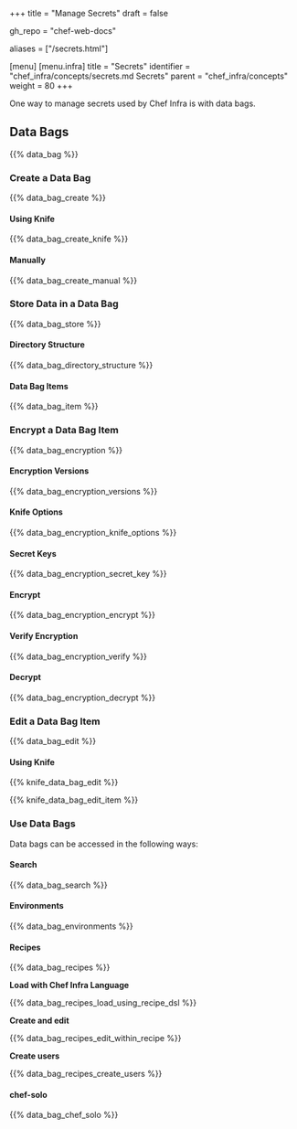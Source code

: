 +++
title = "Manage Secrets"
draft = false

gh_repo = "chef-web-docs"

aliases = ["/secrets.html"]

[menu]
  [menu.infra]
    title = "Secrets"
    identifier = "chef_infra/concepts/secrets.md Secrets"
    parent = "chef_infra/concepts"
    weight = 80
+++

One way to manage secrets used by Chef Infra is with data bags.

## Data Bags

{{% data_bag %}}

### Create a Data Bag

{{% data_bag_create %}}

#### Using Knife

{{% data_bag_create_knife %}}

#### Manually

{{% data_bag_create_manual %}}

### Store Data in a Data Bag

{{% data_bag_store %}}

#### Directory Structure

{{% data_bag_directory_structure %}}

#### Data Bag Items

{{% data_bag_item %}}

### Encrypt a Data Bag Item

{{% data_bag_encryption %}}

#### Encryption Versions

{{% data_bag_encryption_versions %}}

#### Knife Options

{{% data_bag_encryption_knife_options %}}

#### Secret Keys

{{% data_bag_encryption_secret_key %}}

#### Encrypt

{{% data_bag_encryption_encrypt %}}

#### Verify Encryption

{{% data_bag_encryption_verify %}}

#### Decrypt

{{% data_bag_encryption_decrypt %}}

### Edit a Data Bag Item

{{% data_bag_edit %}}

#### Using Knife

{{% knife_data_bag_edit %}}

{{% knife_data_bag_edit_item %}}

### Use Data Bags

Data bags can be accessed in the following ways:

#### Search

{{% data_bag_search %}}

#### Environments

{{% data_bag_environments %}}

#### Recipes

{{% data_bag_recipes %}}

**Load with Chef Infra Language**

{{% data_bag_recipes_load_using_recipe_dsl %}}

**Create and edit**

{{% data_bag_recipes_edit_within_recipe %}}

**Create users**

{{% data_bag_recipes_create_users %}}

#### chef-solo

{{% data_bag_chef_solo %}}

